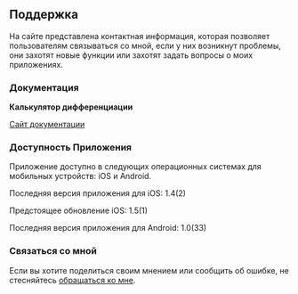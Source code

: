 ## Поддержка

На сайте представлена контактная информация, которая позволяет пользователям связываться со мной, если у них возникнут проблемы, они захотят новые функции или захотят задать вопросы о моих приложениях.

### Документация

**Калькулятор дифференциации**

[Сайт документации](https://www.taketechease.com/differentiation/differentiation-calculator-ru.html)

### Доступность Приложения

Приложение доступно в следующих операционных системах для мобильных устройств: iOS и Android.

Последняя версия приложения для iOS: 1.4(2)

Предстоящее обновление iOS: 1.5(1)

Последняя версия приложения для Android: 1.0(33)

### Связаться со мной
Если вы хотите поделиться своим мнением или сообщить об ошибке, не стесняйтесь [обращаться ко мне](mailto:i.d.kosinska@gmail.com).
